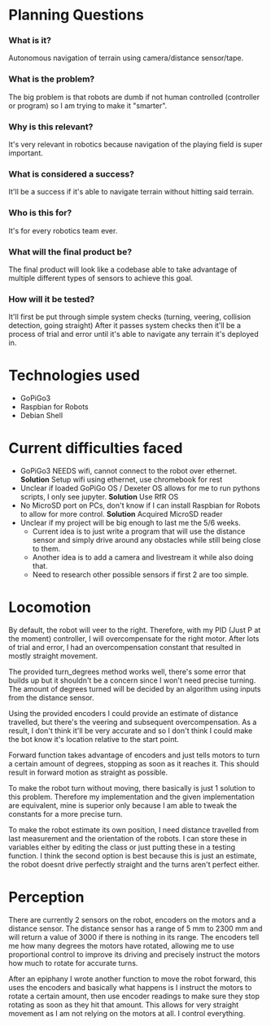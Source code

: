 # Planning Questions 

### What is it?

Autonomous navigation of terrain using camera/distance sensor/tape. 

### What is the problem?

The big problem is that robots are dumb if not human controlled (controller or program) so I am trying to make it "smarter".
    
### Why is this relevant? 

It's very relevant in robotics because navigation of the playing field is super important. 

### What is considered a success?

It'll be a success if it's able to navigate terrain without hitting said terrain. 
    
### Who is this for?

It's for every robotics team ever.

### What will the final product be?

The final product will look like a codebase able to take advantage of multiple different types of sensors to achieve this goal.

### How will it be tested?

It'll first be put through simple system checks (turning, veering, collision detection, going straight)
After it passes system checks then it'll be a process of trial and error until it's able to navigate any terrain it's deployed in.

# Technologies used 

- GoPiGo3
- Raspbian for Robots
- Debian Shell

# Current difficulties faced 

- GoPiGo3 NEEDS wifi, cannot connect to the robot over ethernet. **Solution** Setup wifi using ethernet, use chromebook for rest 
- Unclear if loaded GoPiGo OS / Dexeter OS allows for me to run pythons scripts, I only see jupyter. **Solution** Use RfR OS
- No MicroSD port on PCs, don't know if I can install Raspbian for Robots to allow for more control. **Solution** Acquired MicroSD reader
- Unclear if my project will be big enough to last me the 5/6 weeks. 
    - Current idea is to just write a program that will use the distance sensor and simply drive around any obstacles while still being close to them.
    - Another idea is to add a camera and livestream it while also doing that.
    - Need to research other possible sensors if first 2 are too simple.

# Locomotion

By default, the robot will veer to the right. Therefore, with my PID (Just P at the moment) controller, I will overcompensate for the right motor. After lots of trial and error, I had an overcompensation constant that resulted in mostly straight movement. 

The provided turn_degrees method works well, there's some error that builds up but it shouldn't be a concern since I won't need precise turning. The amount of degrees turned will be decided by an algorithm using inputs from the distance sensor.

Using the provided encoders I could provide an estimate of distance travelled, but there's the veering and subsequent overcompensation. As a result, I don't think it'll be very accurate and so I don't think I could make the bot know it's location relative to the start point.

Forward function takes advantage of encoders and just tells motors to turn a certain amount of degrees, stopping as soon as it reaches it. This should result in forward motion as straight as possible.

To make the robot turn without moving, there basically is just 1 solution to this problem. Therefore my implementation and the given implementation are equivalent, mine is superior only because I am able to tweak the constants for a more precise turn.

To make the robot estimate its own position, I need distance travelled from last measurement and the orientation of the robots. I can store these in variables either by editing the class or just putting these in a testing function. I think the second option is best because this is just an estimate, the robot doesnt drive perfectly straight and the turns aren't perfect either. 

# Perception

There are currently 2 sensors on the robot, encoders on the motors and a distance sensor. The distance sensor has a range of 5 mm to 2300 mm and will return a value of 3000 if there is nothing in its range. The encoders tell me how many degrees the motors have rotated, allowing me to use proportional control to improve its driving and precisely instruct the motors how much to rotate for accurate turns.

After an epiphany I wrote another function to move the robot forward, this uses the encoders and basically what happens is I instruct the motors to rotate a certain amount, then use encoder readings to make sure they stop rotating as soon as they hit that amount. This allows for very straight movement as I am not relying on the motors at all. I control everything.
